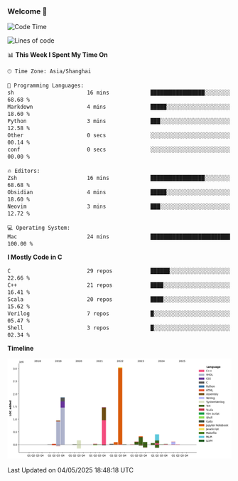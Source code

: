 ### Welcome 👋

<!--START_SECTION:waka-->
![Code Time](http://img.shields.io/badge/Code%20Time-2%2C032%20hrs%2039%20mins-blue)

![Lines of code](https://img.shields.io/badge/From%20Hello%20World%20I%27ve%20Written-8.9%20million%20lines%20of%20code-blue)

📊 **This Week I Spent My Time On** 

```text
🕑︎ Time Zone: Asia/Shanghai

💬 Programming Languages: 
sh                       16 mins             █████████████████░░░░░░░░   68.68 % 
Markdown                 4 mins              █████░░░░░░░░░░░░░░░░░░░░   18.60 % 
Python                   3 mins              ███░░░░░░░░░░░░░░░░░░░░░░   12.58 % 
Other                    0 secs              ░░░░░░░░░░░░░░░░░░░░░░░░░   00.14 % 
conf                     0 secs              ░░░░░░░░░░░░░░░░░░░░░░░░░   00.00 % 

🔥 Editors: 
Zsh                      16 mins             █████████████████░░░░░░░░   68.68 % 
Obsidian                 4 mins              █████░░░░░░░░░░░░░░░░░░░░   18.60 % 
Neovim                   3 mins              ███░░░░░░░░░░░░░░░░░░░░░░   12.72 % 

💻 Operating System: 
Mac                      24 mins             █████████████████████████   100.00 % 
```

**I Mostly Code in C** 

```text
C                        29 repos            ██████░░░░░░░░░░░░░░░░░░░   22.66 % 
C++                      21 repos            ████░░░░░░░░░░░░░░░░░░░░░   16.41 % 
Scala                    20 repos            ████░░░░░░░░░░░░░░░░░░░░░   15.62 % 
Verilog                  7 repos             █░░░░░░░░░░░░░░░░░░░░░░░░   05.47 % 
Shell                    3 repos             █░░░░░░░░░░░░░░░░░░░░░░░░   02.34 % 
```



**Timeline**

![Lines of Code chart](https://raw.githubusercontent.com/Bohan-hu/Bohan-hu/master/assets/bar_graph.png)


 Last Updated on 04/05/2025 18:48:18 UTC
<!--END_SECTION:waka-->



